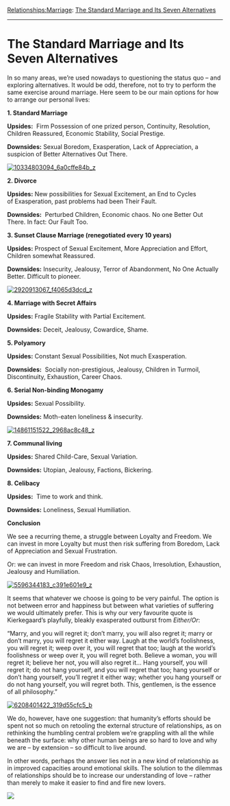 [Relationships:](https://www.theschooloflife.com/thebookoflife/category/relationships/)[Marriage](https://www.theschooloflife.com/thebookoflife/category/relationships/marriage/): [The Standard Marriage and Its Seven Alternatives](https://www.theschooloflife.com/thebookoflife/the-standard-marriage-and-its-7-alternatives/)

* * *

# The Standard Marriage and Its Seven Alternatives

In so many areas, we’re used nowadays to questioning the status quo – and exploring alternatives. It would be odd, therefore, not to try to perform the same exercise around marriage. Here seem to be our main options for how to arrange our personal lives:

**1. Standard Marriage**

**Upsides:** &nbsp;Firm Possession of one prized person, Continuity, Resolution, Children Reassured, Economic Stability, Social Prestige.

**Downsides:** Sexual Boredom, Exasperation, Lack of Appreciation, a suspicion of Better Alternatives Out There.

[![10334803094_6a0cffe84b_z](https://www.theschooloflife.com/thebookoflife/wp-content/uploads/2016/09/10334803094_6a0cffe84b_z.jpg)](http://www.thebookoflife.org/wp-content/uploads/2016/09/10334803094_6a0cffe84b_z.jpg)

**2. Divorce**

**Upsides:** New possibilities for Sexual Excitement, an End to Cycles of&nbsp;Exasperation, past problems had been Their Fault.

**Downsides:** &nbsp;Perturbed Children, Economic chaos. No one Better Out There. In fact: Our Fault Too.

**3. Sunset Clause Marriage (renegotiated every 10 years)**

**Upsides:** Prospect of Sexual Excitement, More Appreciation and Effort, Children somewhat&nbsp;Reassured.

**Downsides:** Insecurity, Jealousy, Terror of Abandonment, No One Actually Better. Difficult to pioneer.

[![2920913067_f4065d3dcd_z](https://www.theschooloflife.com/thebookoflife/wp-content/uploads/2016/09/2920913067_f4065d3dcd_z.jpg)](http://www.thebookoflife.org/wp-content/uploads/2016/09/2920913067_f4065d3dcd_z.jpg)

**4. Marriage with Secret Affairs**

**Upsides:** Fragile Stability with Partial Excitement.

**Downsides:** Deceit, Jealousy, Cowardice, Shame.

**5. Polyamory**

**Upsides:** Constant Sexual Possibilities, Not much Exasperation.

**Downsides:** &nbsp;Socially non-prestigious,&nbsp;Jealousy, Children in Turmoil, Discontinuity, Exhaustion, Career Chaos.

**6. Serial Non-binding Monogamy**

**Upsides:** Sexual Possibility.

**Downsides:** Moth-eaten loneliness & insecurity.

[![14861151522_2968ac8c48_z](https://www.theschooloflife.com/thebookoflife/wp-content/uploads/2016/09/14861151522_2968ac8c48_z.jpg)](http://www.thebookoflife.org/wp-content/uploads/2016/09/14861151522_2968ac8c48_z.jpg)

**7. Communal living**

**Upsides:** Shared Child-Care, Sexual Variation.

**Downsides:** Utopian, Jealousy, Factions, Bickering.

**8. Celibacy**

**Upsides:** &nbsp;Time to work and think.

**Downsides:** Loneliness, Sexual Humiliation.

**Conclusion**

We see a recurring theme, a struggle between Loyalty and Freedom. We can invest in more Loyalty but must then risk suffering from Boredom, Lack of Appreciation and Sexual Frustration.

Or: we can invest in more Freedom and risk Chaos, Irresolution, Exhaustion, Jealousy and Humiliation.

[![5596344183_c391e601e9_z](https://www.theschooloflife.com/thebookoflife/wp-content/uploads/2016/09/5596344183_c391e601e9_z.jpg)](http://www.thebookoflife.org/wp-content/uploads/2016/09/5596344183_c391e601e9_z.jpg)

It seems that whatever we choose is going to be very painful. The option is not between error and happiness but between what varieties of suffering we would ultimately prefer. This is why our very favourite quote is Kierkegaard’s playfully, bleakly exasperated outburst from _Either/Or_:

“Marry, and you will regret it; don’t marry, you will also regret it; marry or don’t marry, you will regret it either way. Laugh at the world’s foolishness, you will regret it; weep over it, you will regret that too; laugh at the world’s foolishness or weep over it, you will regret both. Believe a woman, you will regret it; believe her not, you will also regret it… Hang yourself, you will regret it; do not hang yourself, and you will regret that too; hang yourself or don’t hang yourself, you’ll regret it either way; whether you hang yourself or do not hang yourself, you will regret both. This, gentlemen, is the essence of all philosophy.”

[![6208401422_319d55cfc5_b](https://www.theschooloflife.com/thebookoflife/wp-content/uploads/2016/09/6208401422_319d55cfc5_b.jpg)](http://www.thebookoflife.org/wp-content/uploads/2016/09/6208401422_319d55cfc5_b.jpg)

We do, however, have one suggestion: that humanity’s efforts should be spent not so much on retooling the external structure of relationships, as on rethinking the humbling central problem we’re grappling with all the while beneath the surface: why other human beings are so hard to love and why we are – by extension – so difficult to live around.

In other words, perhaps the answer lies not in a new kind of relationship as in improved capacities around emotional skills. The solution to the dilemmas of relationships should be to increase our understanding of&nbsp;love – rather than merely to make it easier to find and fire new lovers.

[![](https://img.youtube.com/vi/D2pZKTUvht4/0.jpg)](https://www.youtube.com/embed/D2pZKTUvht4 '')
